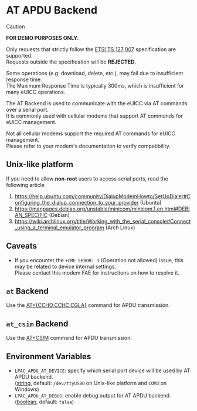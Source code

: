 # AT APDU Backend

> [!CAUTION]
>
> **FOR DEMO PURPOSES ONLY.**
> 
> Only requests that strictly follow the [ETSI TS 127 007] specification are supported. \
> Requests outside the specification will be **REJECTED**.
>
> Some operations (e.g: download, delete, etc.), may fail due to insufficient response time. \
> The Maximum Response Time is typically 300ms, which is insufficient for many eUICC operations.

The AT Backend is used to communicate with the eUICC via AT commands over a serial port. \
It is commonly used with cellular modems that support AT commands for eUICC management.

Not all cellular modems support the required AT commands for eUICC management. \
Please refer to your modem's documentation to verify compatibility.

[ETSI TS 127 007]: https://www.etsi.org/deliver/etsi_ts/127000_127099/127007/15.02.00_60/ts_127007v150200p.pdf

## Unix-like platform

If you need to allow **non-root** users to access serial ports, read the following article

1. <https://help.ubuntu.com/community/DialupModemHowto/SetUpDialer#Configuring_the_dialup_connection_to_your_provider>
   (Ubuntu)
2. <https://manpages.debian.org/unstable/minicom/minicom.1.en.html#DEBIAN_SPECIFIC>
   (Debian)
3. <https://wiki.archlinux.org/title/Working_with_the_serial_console#Connect_using_a_terminal_emulator_program>
   (Arch Linux)

## Caveats

- If you encounter the `+CME ERROR: 3` (Operation not allowed) issue, this may be related to device internal settings. \
  Please contact this modem FAE for instructions on how to resolve it.

## `at` Backend

Use the [AT+{CCHO,CCHC,CGLA}][managed] command for APDU transmission.

[managed]: https://www.etsi.org/deliver/etsi_ts/127000_127099/127007/15.02.00_60/ts_127007v150200p.pdf#page=147

## `at_csim` Backend

Use the [AT+CSIM][unmanaged] command for APDU transmission.

[unmanaged]: https://www.etsi.org/deliver/etsi_ts/127000_127099/127007/15.02.00_60/ts_127007v150200p.pdf#page=129

## Environment Variables

- `LPAC_APDU_AT_DEVICE`: specify which serial port device will be used by AT APDU backend. \
  ([string](types.md#string-type), default: `/dev/ttyUSB0` on Unix-like platform and `COM3` on Windows)
- `LPAC_APDU_AT_DEBUG`: enable debug output for AT APDU backend. \
  ([boolean](types.md#boolean-type), default: `false`)
